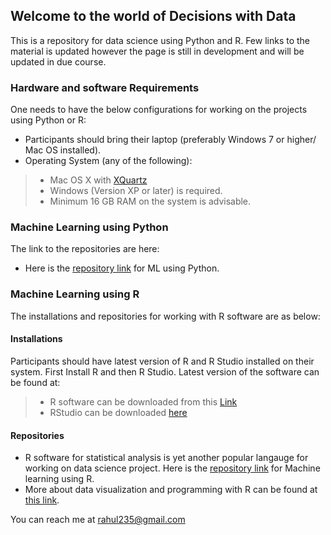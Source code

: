## Welcome to the world of Decisions with Data

This is a repository for data science using Python and R. Few links to the material is updated however the page is still in development and will be updated in due course.

### Hardware and software Requirements 

One needs to have the below configurations for working on the projects using Python or R:

* Participants should bring their laptop (preferably Windows 7 or higher/ Mac OS installed). 
* Operating System (any of the following): 
> * Mac OS X with [XQuartz](https://www.xquartz.org/)
> * Windows (Version XP or later) is required. 
> * Minimum 16 GB RAM on the system is advisable.

### Machine Learning using Python

The link to the repositories are here:

* Here is the [repository link](https://github.com/rahul235/ML_using_Python/) for ML using Python.

### Machine Learning using R

The installations and repositories for working with R software are as below:

#### Installations

Participants should have latest version of R and R Studio installed on their system. First Install R and then R Studio. Latest version of the software can be found at: 
  > *  R software can be downloaded from this [Link](https://cran.r-project.org/)
  > *  RStudio can be downloaded [here](https://www.rstudio.com/products/rstudio/download)

#### Repositories

* R software for statistical analysis is yet another popular langauge for working on data science project. Here is the  [repository link](https://github.com/rahul235/ML_using_R/) for Machine learning using R.
* More about data visualization and programming with R can be found at [this link](https://github.com/rahul235/R_Programming/).



You can reach me at rahul235@gmail.com
